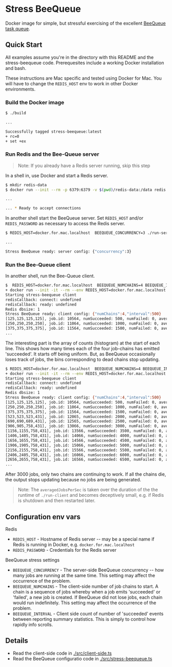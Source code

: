 # Stress BeeQueue

Docker image for simple, but stressful exercising of the excellent [BeeQueue task queue](https://github.com/bee-queue/bee-queue).

## Quick Start

All examples assume you're in the directory with this README and the stress-beequeue code.
Prerequesites include a working Docker installation and bash.

These instructions are Mac specific and tested using Docker for Mac.
You will have to change the `REDIS_HOST` env to work in other Docker environments.

### Build the Docker image

```bash
$ ./build

...

Successfully tagged stress-beequeue:latest
+ rc=0
+ set +ex
```


### Run Redis and the Bee-Queue server

> Note: If you already have a Redis server running, skip this step

In a shell in, use Docker and start a Redis server.

```bash
$ mkdir redis-data
$ docker run --init --rm -p 6379:6379 -v $(pwd)/redis-data:/data redis:5-alpine

...

... * Ready to accept connections
```

In another shell start the BeeQueue server.
Set `REDIS_HOST` and/or `REDIS_PASSWORD` as necessary to access the Redis server.

```bash
$ REDIS_HOST=docker.for.mac.localhost  BEEQUEUE_CONCURRENCY=3 ./run-server

...

Stress BeeQueue ready: server config: {"concurrency":3}
```

### Run the Bee-Queue client

In another shell, run the Bee-Queue client.

```bash
$  REDIS_HOST=docker.for.mac.localhost  BEEQUEUE_NUMCHAINS=4 BEEQUEUE_INTERVAL=500 ./run-client
+ docker run --init -it --rm --env REDIS_HOST=docker.for.mac.localhost --env REDIS_PASSWORD= --env BEEQUEUE_NUMCHAINS=4 --env BEEQUEUE_INTERVAL=500 stress-beequeue node src/client.js
Starting stress-beequeue client
redisCallback: connect: undefined
redisCallback: ready: undefined
Redis dbsize: 1
Stress BeeQueue ready: client config: {"numChains":4,"interval":500}
[125,125,125,125], job.id: 10564, numSucceeded: 500, numFailed: 0, averagedJobsPerSec: 182
[250,250,250,250], job.id: 11064, numSucceeded: 1000, numFailed: 0, averagedJobsPerSec: 187
[375,375,375,375], job.id: 11564, numSucceeded: 1500, numFailed: 0, averagedJobsPerSec: 186
...
```

The interesting part is the array of counts (histogram) at the start of each line.
This shows how many times each of the four job-chains has emitted 'succeeded'.
It starts off being uniform.
But, as BeeQueue occasionally loses track of jobs, the bins corresponding to dead chains stop updating.

```bash
$ REDIS_HOST=docker.for.mac.localhost  BEEQUEUE_NUMCHAINS=4 BEEQUEUE_INTERVAL=500 ./run-client
+ docker run --init -it --rm --env REDIS_HOST=docker.for.mac.localhost --env REDIS_PASSWORD= --env BEEQUEUE_NUMCHAINS=4 --env BEEQUEUE_INTERVAL=500 stress-beequeue node src/client.js
Starting stress-beequeue client
redisCallback: connect: undefined
redisCallback: ready: undefined
Redis dbsize: 1
Stress BeeQueue ready: client config: {"numChains":4,"interval":500}
[125,125,125,125], job.id: 10564, numSucceeded: 500, numFailed: 0, averagedJobsPerSec: 182
[250,250,250,250], job.id: 11064, numSucceeded: 1000, numFailed: 0, averagedJobsPerSec: 187
[375,375,375,375], job.id: 11564, numSucceeded: 1500, numFailed: 0, averagedJobsPerSec: 186
[523,523,523,431], job.id: 12065, numSucceeded: 2000, numFailed: 0, averagedJobsPerSec: 185
[690,690,689,431], job.id: 12565, numSucceeded: 2500, numFailed: 0, averagedJobsPerSec: 185
[906,905,758,431], job.id: 13066, numSucceeded: 3000, numFailed: 0, averagedJobsPerSec: 181
[1156,1155,758,431], job.id: 13566, numSucceeded: 3500, numFailed: 0, averagedJobsPerSec: 177
[1406,1405,758,431], job.id: 14066, numSucceeded: 4000, numFailed: 0, averagedJobsPerSec: 175
[1656,1655,758,431], job.id: 14566, numSucceeded: 4500, numFailed: 0, averagedJobsPerSec: 172
[1906,1905,758,431], job.id: 15066, numSucceeded: 5000, numFailed: 0, averagedJobsPerSec: 170
[2156,2155,758,431], job.id: 15566, numSucceeded: 5500, numFailed: 0, averagedJobsPerSec: 168
[2406,2405,758,431], job.id: 16066, numSucceeded: 6000, numFailed: 0, averagedJobsPerSec: 167
[2656,2655,758,431], job.id: 16566, numSucceeded: 6500, numFailed: 0, averagedJobsPerSec: 166
...

```
After 3000 jobs, only two chains are continuing to work.
If all the chains die, the output stops updating because no jobs are being generated.

> Note: The `averagedJobsPerSec` is taken over the duration of the the runtime of `./run-client` and becomes deceptively small, e.g. if Redis is shutdown and then restarted later.

## Configuration env vars

Redis

* `REDIS_HOST` - Hostname of Redis server --  may be a special name if Redis is running in Docker, e.g. `docker.for.mac.localhost`
* `REDIS_PASSWORD` - Credentials for the Redis server

BeeQueue stress settings

* `BEEQUEUE_CONCURRENCY` -  The server-side BeeQueue concurrency -- how many jobs are running at the same time.
This setting may affect the occurrence of the problem.
* `BEEQUEUE_NUMCHAINS` - The client-side number of job chains to start.
A chain is a sequence of jobs whereby when a job emits 'succeeded' or 'failed', a new job is created.
If BeeQueue did not lose jobs, each chain would run indefinitely.
This setting may affect the occurrence of the problem.
* `BEEQUEUE_INTERVAL` - Client side count of number of 'succeeded' events between reporting summary statistics.
This is simply to control how rapidly info scrolls.


## Details

* Read the client-side code in [./src/client-side.ts](./src/client-side.ts)
* Read the BeeQueue configuratio code in [./src/stress-beequeue.ts](./src/stress-beequeue.ts)
